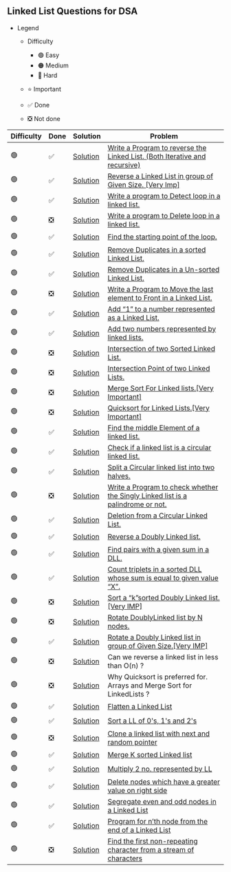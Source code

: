 ## Linked List Questions for DSA

- Legend
    - Difficulty
        - :green_circle: Easy
        - :orange_circle: Medium
        - :red_circle: Hard

    - :star: Important
    - :white_check_mark: Done
    - :negative_squared_cross_mark: Not done


| Difficulty       | Done                         | Solution  | Problem                                                                                                                                                                                                                                                                                                            |
| -------------    |------------------------------| -------- | ------------------------------------------------------------------------------------------------------------------------------------------------------------------------------------------------------------------------------------------------------------------------------------------------------------------ |
| :green_circle:     | :white_check_mark: | [Solution](reverseLinkedList.java) | [Write a Program to reverse the Linked List. (Both Iterative and recursive)](https://www.geeksforgeeks.org/reverse-a-linked-list/)
| :green_circle:     | :white_check_mark: | [Solution](ReverseAnArray.java) | [Reverse a Linked List in group of Given Size. \[Very Imp\]](https://practice.geeksforgeeks.org/problems/reverse-a-linked-list-in-groups-of-given-size/1)
| :green_circle:     | :white_check_mark: | [Solution](ReverseAnArray.java) | [Write a program to Detect loop in a linked list.](https://practice.geeksforgeeks.org/problems/detect-loop-in-linked-list/1)
| :green_circle:     | :negative_squared_cross_mark: | [Solution](ReverseAnArray.java) | [Write a program to Delete loop in a linked list.](https://practice.geeksforgeeks.org/problems/remove-loop-in-linked-list/1)
| :green_circle:     | :white_check_mark: | [Solution](ReverseAnArray.java) | [Find the starting point of the loop. ](https://www.geeksforgeeks.org/find-first-node-of-loop-in-a-linked-list/)
| :green_circle:     | :white_check_mark: | [Solution](ReverseAnArray.java) | [Remove Duplicates in a sorted Linked List.](https://practice.geeksforgeeks.org/problems/remove-duplicate-element-from-sorted-linked-list/1)
| :green_circle:     | :white_check_mark: | [Solution](ReverseAnArray.java) | [Remove Duplicates in a Un-sorted Linked List.](https://practice.geeksforgeeks.org/problems/remove-duplicates-from-an-unsorted-linked-list/1)
| :green_circle:     | :negative_squared_cross_mark: | [Solution](ReverseAnArray.java) | [Write a Program to Move the last element to Front in a Linked List.](https://www.geeksforgeeks.org/move-last-element-to-front-of-a-given-linked-list/)
| :green_circle:     | :white_check_mark:           | [Solution](ReverseAnArray.java) | [Add “1” to a number represented as a Linked List.](https://practice.geeksforgeeks.org/problems/add-1-to-a-number-represented-as-linked-list/1)
| :green_circle:     | :white_check_mark: | [Solution](ReverseAnArray.java) | [Add two numbers represented by linked lists.](https://practice.geeksforgeeks.org/problems/add-two-numbers-represented-by-linked-lists/1)
| :green_circle:     | :negative_squared_cross_mark: | [Solution](ReverseAnArray.java) | [Intersection of two Sorted Linked List.](https://practice.geeksforgeeks.org/problems/intersection-of-two-sorted-linked-lists/1)
| :green_circle:     | :negative_squared_cross_mark: | [Solution](ReverseAnArray.java) | [Intersection Point of two Linked Lists.](https://practice.geeksforgeeks.org/problems/intersection-point-in-y-shapped-linked-lists/1)
| :green_circle:     | :negative_squared_cross_mark: | [Solution](ReverseAnArray.java) | [Merge Sort For Linked lists.\[Very Important\]](https://practice.geeksforgeeks.org/problems/sort-a-linked-list/1)
| :green_circle:     | :negative_squared_cross_mark: | [Solution](ReverseAnArray.java) | [Quicksort for Linked Lists.\[Very Important\]](https://practice.geeksforgeeks.org/problems/quick-sort-on-linked-list/1)
| :green_circle:     | :white_check_mark: | [Solution](ReverseAnArray.java) | [Find the middle Element of a linked list.](https://leetcode.com/problems/middle-of-the-linked-list/)
| :green_circle:     | :white_check_mark: | [Solution](ReverseAnArray.java) | [Check if a linked list is a circular linked list.](https://practice.geeksforgeeks.org/problems/circular-linked-list/1)
| :green_circle:     | :white_check_mark: | [Solution](ReverseAnArray.java) | [Split a Circular linked list into two halves.](https://practice.geeksforgeeks.org/problems/split-a-circular-linked-list-into-two-halves/1)
| :green_circle:     | :negative_squared_cross_mark: | [Solution](ReverseAnArray.java) | [Write a Program to check whether the Singly Linked list is a palindrome or not.](https://practice.geeksforgeeks.org/problems/check-if-linked-list-is-pallindrome/1)
| :green_circle:     | :white_check_mark: | [Solution](ReverseAnArray.java) | [Deletion from a Circular Linked List.](https://www.geeksforgeeks.org/deletion-circular-linked-list/)
| :green_circle:     | :white_check_mark: | [Solution](ReverseAnArray.java) | [Reverse a Doubly Linked list.](https://practice.geeksforgeeks.org/problems/reverse-a-doubly-linked-list/1)
| :green_circle:     | :white_check_mark: | [Solution](ReverseAnArray.java) | [Find pairs with a given sum in a DLL.](https://www.geeksforgeeks.org/find-pairs-given-sum-doubly-linked-list/)
| :green_circle:     | :white_check_mark: | [Solution](ReverseAnArray.java) | [Count triplets in a sorted DLL whose sum is equal to given value “X”.](https://www.geeksforgeeks.org/count-triplets-sorted-doubly-linked-list-whose-sum-equal-given-value-x/)
| :green_circle:     | :negative_squared_cross_mark: | [Solution](ReverseAnArray.java) | [Sort a “k”sorted Doubly Linked list.\[Very IMP\]](https://www.geeksforgeeks.org/sort-k-sorted-doubly-linked-list/)
| :green_circle:     | :negative_squared_cross_mark: | [Solution](ReverseAnArray.java) | [Rotate DoublyLinked list by N nodes.](https://www.geeksforgeeks.org/rotate-doubly-linked-list-n-nodes/)
| :green_circle:     | :white_check_mark: | [Solution](ReverseAnArray.java) | [Rotate a Doubly Linked list in group of Given Size.\[Very IMP\]](https://www.geeksforgeeks.org/reverse-doubly-linked-list-groups-given-size/)
| :green_circle:     | :negative_squared_cross_mark: | [Solution](ReverseAnArray.java) | Can we reverse a linked list in less than O(n) ?
| :green_circle:     | :negative_squared_cross_mark: | [Solution](ReverseAnArray.java) | Why Quicksort is preferred for. Arrays and Merge Sort for LinkedLists ?
| :green_circle:     | :white_check_mark: | [Solution](ReverseAnArray.java) | [Flatten a Linked List](https://practice.geeksforgeeks.org/problems/flattening-a-linked-list/1)
| :green_circle:     | :white_check_mark: | [Solution](ReverseAnArray.java) | [Sort a LL of 0's, 1's and 2's](https://practice.geeksforgeeks.org/problems/given-a-linked-list-of-0s-1s-and-2s-sort-it/1)
| :green_circle:     | :negative_squared_cross_mark: | [Solution](ReverseAnArray.java) | [Clone a linked list with next and random pointer](https://practice.geeksforgeeks.org/problems/clone-a-linked-list-with-next-and-random-pointer/1)
| :green_circle:     | :white_check_mark: | [Solution](ReverseAnArray.java) | [Merge K sorted Linked list](https://practice.geeksforgeeks.org/problems/merge-k-sorted-linked-lists/1)
| :green_circle:     | :white_check_mark: | [Solution](ReverseAnArray.java) | [Multiply 2 no. represented by LL](https://practice.geeksforgeeks.org/problems/multiply-two-linked-lists/1)
| :green_circle:     | :white_check_mark: | [Solution](ReverseAnArray.java) | [Delete nodes which have a greater value on right side](https://practice.geeksforgeeks.org/problems/delete-nodes-having-greater-value-on-right/1)
| :green_circle:     | :white_check_mark: | [Solution](ReverseAnArray.java) | [Segregate even and odd nodes in a Linked List](https://practice.geeksforgeeks.org/problems/segregate-even-and-odd-nodes-in-a-linked-list/0)
| :green_circle:     | :white_check_mark: | [Solution](ReverseAnArray.java) | [Program for n’th node from the end of a Linked List](https://practice.geeksforgeeks.org/problems/nth-node-from-end-of-linked-list/1)
| :green_circle:     | :negative_squared_cross_mark: | [Solution](ReverseAnArray.java) | [Find the first non-repeating character from a stream of characters](https://practice.geeksforgeeks.org/problems/first-non-repeating-character-in-a-stream/0)                                                                                                                                                      
      
